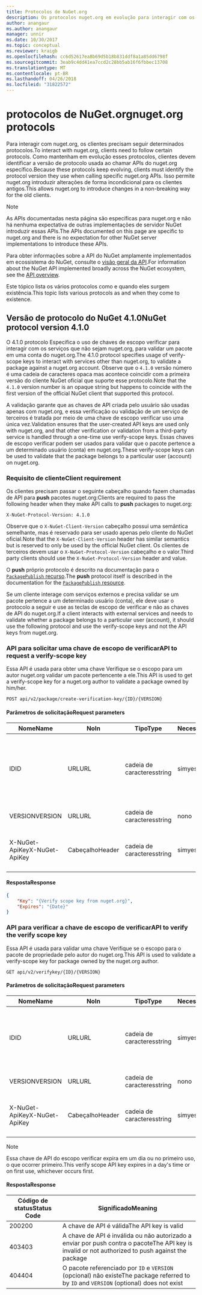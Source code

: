 ```yaml
---
title: Protocolos de NuGet.org
description: Os protocolos nuget.org em evolução para interagir com os clientes do NuGet.
author: anangaur
ms.author: anangaur
manager: unnir
ms.date: 10/30/2017
ms.topic: conceptual
ms.reviewer: kraigb
ms.openlocfilehash: cc6d52617ea8b69d5b18b831ddf8a1a85dd6798f
ms.sourcegitcommit: 3eab9c4dd41ea7ccd2c28bb5ab16f6fbbec13708
ms.translationtype: MT
ms.contentlocale: pt-BR
ms.lasthandoff: 04/26/2018
ms.locfileid: "31822572"
---
```

# <a name="nugetorg-protocols"></a><span data-ttu-id="b8f07-103">protocolos de NuGet.org</span><span class="sxs-lookup"><span data-stu-id="b8f07-103">nuget.org protocols</span></span>

<span data-ttu-id="b8f07-104">Para interagir com nuget.org, os clientes precisam seguir determinados protocolos.</span><span class="sxs-lookup"><span data-stu-id="b8f07-104">To interact with nuget.org, clients need to follow certain protocols.</span></span> <span data-ttu-id="b8f07-105">Como mantenham em evolução esses protocolos, clientes devem identificar a versão de protocolo usada ao chamar APIs do nuget.org específico.</span><span class="sxs-lookup"><span data-stu-id="b8f07-105">Because these protocols keep evolving, clients must identify the protocol version they use when calling specific nuget.org APIs.</span></span> <span data-ttu-id="b8f07-106">Isso permite nuget.org introduzir alterações de forma incondicional para os clientes antigos.</span><span class="sxs-lookup"><span data-stu-id="b8f07-106">This allows nuget.org to introduce changes in a non-breaking way for the old clients.</span></span>

> [!Note]
> <span data-ttu-id="b8f07-107">As APIs documentadas nesta página são específicas para nuget.org e não há nenhuma expectativa de outras implementações de servidor NuGet introduzir essas APIs.</span><span class="sxs-lookup"><span data-stu-id="b8f07-107">The APIs documented on this page are specific to nuget.org and there is no expectation for other NuGet server implementations to introduce these APIs.</span></span> 

<span data-ttu-id="b8f07-108">Para obter informações sobre a API do NuGet amplamente implementados em ecossistema do NuGet, consulte o [visão geral da API](overview.md).</span><span class="sxs-lookup"><span data-stu-id="b8f07-108">For information about the NuGet API implemented broadly across the NuGet ecosystem, see the [API overview](overview.md).</span></span>

<span data-ttu-id="b8f07-109">Este tópico lista os vários protocolos como e quando eles surgem existência.</span><span class="sxs-lookup"><span data-stu-id="b8f07-109">This topic lists various protocols as and when they come to existence.</span></span>

## <a name="nuget-protocol-version-410"></a><span data-ttu-id="b8f07-110">Versão de protocolo do NuGet 4.1.0</span><span class="sxs-lookup"><span data-stu-id="b8f07-110">NuGet protocol version 4.1.0</span></span>

<span data-ttu-id="b8f07-111">O 4.1.0 protocolo Especifica o uso de chaves de escopo verificar para interagir com os serviços que não sejam nuget.org, para validar um pacote em uma conta do nuget.org.</span><span class="sxs-lookup"><span data-stu-id="b8f07-111">The 4.1.0 protocol specifies usage of verify-scope keys to interact with services other than nuget.org, to validate a package against a nuget.org account.</span></span> <span data-ttu-id="b8f07-112">Observe que o `4.1.0` versão número é uma cadeia de caracteres opaca mas acontece coincidir com a primeira versão do cliente NuGet oficial que suporte esse protocolo.</span><span class="sxs-lookup"><span data-stu-id="b8f07-112">Note that the `4.1.0` version number is an opaque string but happens to coincide with the first version of the official NuGet client that supported this protocol.</span></span>

<span data-ttu-id="b8f07-113">A validação garante que as chaves de API criada pelo usuário são usadas apenas com nuget.org, e essa verificação ou validação de um serviço de terceiros é tratada por meio de uma chave de escopo verificar uso uma única vez.</span><span class="sxs-lookup"><span data-stu-id="b8f07-113">Validation ensures that the user-created API keys are used only with nuget.org, and that other verification or validation from a third-party service is handled through a one-time use verify-scope keys.</span></span> <span data-ttu-id="b8f07-114">Essas chaves de escopo verificar podem ser usados para validar que o pacote pertence a um determinado usuário (conta) em nuget.org.</span><span class="sxs-lookup"><span data-stu-id="b8f07-114">These verify-scope keys can be used to validate that the package belongs to a particular user (account) on nuget.org.</span></span>

### <a name="client-requirement"></a><span data-ttu-id="b8f07-115">Requisito de cliente</span><span class="sxs-lookup"><span data-stu-id="b8f07-115">Client requirement</span></span>

<span data-ttu-id="b8f07-116">Os clientes precisam passar o seguinte cabeçalho quando fazem chamadas de API para **push** pacotes nuget.org:</span><span class="sxs-lookup"><span data-stu-id="b8f07-116">Clients are required to pass the following header when they make API calls to **push** packages to nuget.org:</span></span>

    X-NuGet-Protocol-Version: 4.1.0

<span data-ttu-id="b8f07-117">Observe que o `X-NuGet-Client-Version` cabeçalho possui uma semântica semelhante, mas é reservado para ser usado apenas pelo cliente do NuGet oficial.</span><span class="sxs-lookup"><span data-stu-id="b8f07-117">Note that the `X-NuGet-Client-Version` header has similar semantics but is reserved to only be used by the official NuGet client.</span></span> <span data-ttu-id="b8f07-118">Os clientes de terceiros devem usar o `X-NuGet-Protocol-Version` cabeçalho e o valor.</span><span class="sxs-lookup"><span data-stu-id="b8f07-118">Third party clients should use the `X-NuGet-Protocol-Version` header and value.</span></span>

<span data-ttu-id="b8f07-119">O **push** próprio protocolo é descrito na documentação para o [ `PackagePublish` recurso](package-publish-resource.md).</span><span class="sxs-lookup"><span data-stu-id="b8f07-119">The **push** protocol itself is described in the documentation for the [`PackagePublish` resource](package-publish-resource.md).</span></span>

<span data-ttu-id="b8f07-120">Se um cliente interage com serviços externos e precisa validar se um pacote pertence a um determinado usuário (conta), ele deve usar o protocolo a seguir e use as teclas de escopo de verificar e não as chaves de API do nuget.org.</span><span class="sxs-lookup"><span data-stu-id="b8f07-120">If a client interacts with external services and needs to validate whether a package belongs to a particular user (account), it should use the following protocol and use the verify-scope keys and not the API keys from nuget.org.</span></span>

### <a name="api-to-request-a-verify-scope-key"></a><span data-ttu-id="b8f07-121">API para solicitar uma chave de escopo de verificar</span><span class="sxs-lookup"><span data-stu-id="b8f07-121">API to request a verify-scope key</span></span>

<span data-ttu-id="b8f07-122">Essa API é usada para obter uma chave Verifique se o escopo para um autor nuget.org validar um pacote pertencente a ele.</span><span class="sxs-lookup"><span data-stu-id="b8f07-122">This API is used to get a verify-scope key for a nuget.org author to validate a package owned by him/her.</span></span>

    POST api/v2/package/create-verification-key/{ID}/{VERSION}

#### <a name="request-parameters"></a><span data-ttu-id="b8f07-123">Parâmetros de solicitação</span><span class="sxs-lookup"><span data-stu-id="b8f07-123">Request parameters</span></span>

<span data-ttu-id="b8f07-124">Nome</span><span class="sxs-lookup"><span data-stu-id="b8f07-124">Name</span></span>           | <span data-ttu-id="b8f07-125">No</span><span class="sxs-lookup"><span data-stu-id="b8f07-125">In</span></span>     | <span data-ttu-id="b8f07-126">Tipo</span><span class="sxs-lookup"><span data-stu-id="b8f07-126">Type</span></span>   | <span data-ttu-id="b8f07-127">Necessária</span><span class="sxs-lookup"><span data-stu-id="b8f07-127">Required</span></span> | <span data-ttu-id="b8f07-128">Observações</span><span class="sxs-lookup"><span data-stu-id="b8f07-128">Notes</span></span>
-------------- | ------ | ------ | -------- | -----
<span data-ttu-id="b8f07-129">ID</span><span class="sxs-lookup"><span data-stu-id="b8f07-129">ID</span></span>             | <span data-ttu-id="b8f07-130">URL</span><span class="sxs-lookup"><span data-stu-id="b8f07-130">URL</span></span>    | <span data-ttu-id="b8f07-131">cadeia de caracteres</span><span class="sxs-lookup"><span data-stu-id="b8f07-131">string</span></span> | <span data-ttu-id="b8f07-132">sim</span><span class="sxs-lookup"><span data-stu-id="b8f07-132">yes</span></span>      | <span data-ttu-id="b8f07-133">O identidier de pacote para o qual a chave de escopo de verificar é solicitada</span><span class="sxs-lookup"><span data-stu-id="b8f07-133">The package identidier for which the verify scope key is requested</span></span>
<span data-ttu-id="b8f07-134">VERSION</span><span class="sxs-lookup"><span data-stu-id="b8f07-134">VERSION</span></span>        | <span data-ttu-id="b8f07-135">URL</span><span class="sxs-lookup"><span data-stu-id="b8f07-135">URL</span></span>    | <span data-ttu-id="b8f07-136">cadeia de caracteres</span><span class="sxs-lookup"><span data-stu-id="b8f07-136">string</span></span> | <span data-ttu-id="b8f07-137">no</span><span class="sxs-lookup"><span data-stu-id="b8f07-137">no</span></span>       | <span data-ttu-id="b8f07-138">A versão do pacote</span><span class="sxs-lookup"><span data-stu-id="b8f07-138">The package version</span></span>
<span data-ttu-id="b8f07-139">X-NuGet-ApiKey</span><span class="sxs-lookup"><span data-stu-id="b8f07-139">X-NuGet-ApiKey</span></span> | <span data-ttu-id="b8f07-140">Cabeçalho</span><span class="sxs-lookup"><span data-stu-id="b8f07-140">Header</span></span> | <span data-ttu-id="b8f07-141">cadeia de caracteres</span><span class="sxs-lookup"><span data-stu-id="b8f07-141">string</span></span> | <span data-ttu-id="b8f07-142">sim</span><span class="sxs-lookup"><span data-stu-id="b8f07-142">yes</span></span>      | <span data-ttu-id="b8f07-143">Por exemplo, `X-NuGet-ApiKey: {USER_API_KEY}`</span><span class="sxs-lookup"><span data-stu-id="b8f07-143">For example, `X-NuGet-ApiKey: {USER_API_KEY}`</span></span>

#### <a name="response"></a><span data-ttu-id="b8f07-144">Resposta</span><span class="sxs-lookup"><span data-stu-id="b8f07-144">Response</span></span>

```json
{
    "Key": "{Verify scope key from nuget.org}",
    "Expires": "{Date}"
}
```

### <a name="api-to-verify-the-verify-scope-key"></a><span data-ttu-id="b8f07-145">API para verificar a chave de escopo de verificar</span><span class="sxs-lookup"><span data-stu-id="b8f07-145">API to verify the verify scope key</span></span>

<span data-ttu-id="b8f07-146">Essa API é usada para validar uma chave Verifique se o escopo para o pacote de propriedade pelo autor do nuget.org.</span><span class="sxs-lookup"><span data-stu-id="b8f07-146">This API is used to validate a verify-scope key for package owned by the nuget.org author.</span></span>

    GET api/v2/verifykey/{ID}/{VERSION}

#### <a name="request-parameters"></a><span data-ttu-id="b8f07-147">Parâmetros de solicitação</span><span class="sxs-lookup"><span data-stu-id="b8f07-147">Request parameters</span></span>

<span data-ttu-id="b8f07-148">Nome</span><span class="sxs-lookup"><span data-stu-id="b8f07-148">Name</span></span>           | <span data-ttu-id="b8f07-149">No</span><span class="sxs-lookup"><span data-stu-id="b8f07-149">In</span></span>     | <span data-ttu-id="b8f07-150">Tipo</span><span class="sxs-lookup"><span data-stu-id="b8f07-150">Type</span></span>   | <span data-ttu-id="b8f07-151">Necessária</span><span class="sxs-lookup"><span data-stu-id="b8f07-151">Required</span></span> | <span data-ttu-id="b8f07-152">Observações</span><span class="sxs-lookup"><span data-stu-id="b8f07-152">Notes</span></span>
-------------  | ------ | ------ | -------- | -----
<span data-ttu-id="b8f07-153">ID</span><span class="sxs-lookup"><span data-stu-id="b8f07-153">ID</span></span>             | <span data-ttu-id="b8f07-154">URL</span><span class="sxs-lookup"><span data-stu-id="b8f07-154">URL</span></span>    | <span data-ttu-id="b8f07-155">cadeia de caracteres</span><span class="sxs-lookup"><span data-stu-id="b8f07-155">string</span></span> | <span data-ttu-id="b8f07-156">sim</span><span class="sxs-lookup"><span data-stu-id="b8f07-156">yes</span></span>      | <span data-ttu-id="b8f07-157">O identificador de pacote para o qual a chave de escopo de verificar é solicitada</span><span class="sxs-lookup"><span data-stu-id="b8f07-157">The package identifier for which the verify scope key is requested</span></span>
<span data-ttu-id="b8f07-158">VERSION</span><span class="sxs-lookup"><span data-stu-id="b8f07-158">VERSION</span></span>        | <span data-ttu-id="b8f07-159">URL</span><span class="sxs-lookup"><span data-stu-id="b8f07-159">URL</span></span>    | <span data-ttu-id="b8f07-160">cadeia de caracteres</span><span class="sxs-lookup"><span data-stu-id="b8f07-160">string</span></span> | <span data-ttu-id="b8f07-161">no</span><span class="sxs-lookup"><span data-stu-id="b8f07-161">no</span></span>       | <span data-ttu-id="b8f07-162">A versão do pacote</span><span class="sxs-lookup"><span data-stu-id="b8f07-162">The package version</span></span>
<span data-ttu-id="b8f07-163">X-NuGet-ApiKey</span><span class="sxs-lookup"><span data-stu-id="b8f07-163">X-NuGet-ApiKey</span></span> | <span data-ttu-id="b8f07-164">Cabeçalho</span><span class="sxs-lookup"><span data-stu-id="b8f07-164">Header</span></span> | <span data-ttu-id="b8f07-165">cadeia de caracteres</span><span class="sxs-lookup"><span data-stu-id="b8f07-165">string</span></span> | <span data-ttu-id="b8f07-166">sim</span><span class="sxs-lookup"><span data-stu-id="b8f07-166">yes</span></span>      | <span data-ttu-id="b8f07-167">Por exemplo, `X-NuGet-ApiKey: {VERIFY_SCOPE_KEY}`</span><span class="sxs-lookup"><span data-stu-id="b8f07-167">For example, `X-NuGet-ApiKey: {VERIFY_SCOPE_KEY}`</span></span>

> [!Note]
> <span data-ttu-id="b8f07-168">Essa chave de API do escopo verificar expira em um dia ou no primeiro uso, o que ocorrer primeiro.</span><span class="sxs-lookup"><span data-stu-id="b8f07-168">This verify scope API key expires in a day's time or on first use, whichever occurs first.</span></span>

#### <a name="response"></a><span data-ttu-id="b8f07-169">Resposta</span><span class="sxs-lookup"><span data-stu-id="b8f07-169">Response</span></span>

<span data-ttu-id="b8f07-170">Código de status</span><span class="sxs-lookup"><span data-stu-id="b8f07-170">Status Code</span></span> | <span data-ttu-id="b8f07-171">Significado</span><span class="sxs-lookup"><span data-stu-id="b8f07-171">Meaning</span></span>
----------- | -------
<span data-ttu-id="b8f07-172">200</span><span class="sxs-lookup"><span data-stu-id="b8f07-172">200</span></span>         | <span data-ttu-id="b8f07-173">A chave de API é válida</span><span class="sxs-lookup"><span data-stu-id="b8f07-173">The API key is valid</span></span>
<span data-ttu-id="b8f07-174">403</span><span class="sxs-lookup"><span data-stu-id="b8f07-174">403</span></span>         | <span data-ttu-id="b8f07-175">A chave de API é inválida ou não autorizado a enviar por push contra o pacote</span><span class="sxs-lookup"><span data-stu-id="b8f07-175">The API key is invalid or not authorized to push against the package</span></span>
<span data-ttu-id="b8f07-176">404</span><span class="sxs-lookup"><span data-stu-id="b8f07-176">404</span></span>         | <span data-ttu-id="b8f07-177">O pacote referenciado por `ID` e `VERSION` (opcional) não existe</span><span class="sxs-lookup"><span data-stu-id="b8f07-177">The package referred to by `ID` and `VERSION` (optional) does not exist</span></span>
